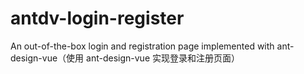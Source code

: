 # antdv-login-register

An out-of-the-box login and registration page implemented with ant-design-vue（使用 ant-design-vue 实现登录和注册页面）


